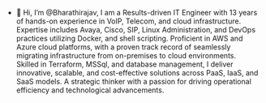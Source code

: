 - 👋 Hi, I’m @Bharathirajav, I am a Results-driven IT Engineer with 13 years of hands-on experience in VoIP,
Telecom, and cloud infrastructure. Expertise includes Avaya, Cisco, SIP,
Linux Administration, and DevOps practices utilizing Docker,
and shell scripting. Proficient in AWS and Azure cloud platforms, with a proven
track record of seamlessly migrating infrastructure from on-premises to cloud
environments. Skilled in Terraform, MSSql, and database management, I deliver
innovative, scalable, and cost-effective solutions across PaaS, IaaS, and SaaS
models. A strategic thinker with a passion for driving operational efficiency and
technological advancements.

